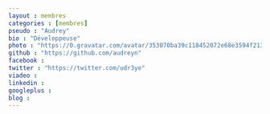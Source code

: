 ```yaml
---
layout : membres
categories : [membres]
pseudo : "Audrey"
bio : "Développeuse"
photo : "https://0.gravatar.com/avatar/353070ba39c118452072e68e3594f213?d=https%3A%2F%2Fidenticons.github.com%2F3aeb2ac8b901bd4c7a4dc84e50b54381.png&r=x&s=440"
github : "https://github.com/audreyn"
facebook : 
twitter : "https://twitter.com/udr3ye"
viadeo : 
linkedin : 
googleplus : 
blog : 
---
```

